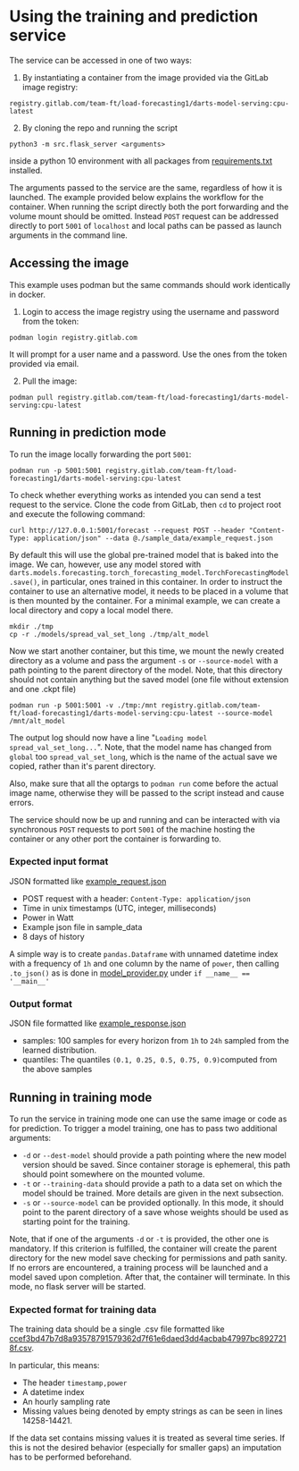 # Using the training and prediction service

The service can be accessed in one of two ways:
1. By instantiating a container from the image provided via the GitLab image registry:
```
registry.gitlab.com/team-ft/load-forecasting1/darts-model-serving:cpu-latest
```

2. By cloning the repo and running the script
```
python3 -m src.flask_server <arguments>
```
inside a python 10 environment with all packages from [requirements.txt](requirements.txt) installed.

The arguments passed to the service are the same, regardless of how it is launched.
The example provided below explains the workflow for the container.
When running the script directly both the port forwarding and the volume mount should be omitted.
Instead `POST` request can be addressed directly to port `5001` of `localhost`
and local paths can be passed as launch arguments in the command line.


## Accessing the image

This example uses podman but the same commands should work identically in docker.
1. Login to access the image registry using the username and password from the token:

```
podman login registry.gitlab.com
```

It will prompt for a user name and a password. Use the ones from the token provided via email.

2. Pull the image:

```
podman pull registry.gitlab.com/team-ft/load-forecasting1/darts-model-serving:cpu-latest
```


## Running in prediction mode

To run the image locally forwarding the port `5001`:

```
podman run -p 5001:5001 registry.gitlab.com/team-ft/load-forecasting1/darts-model-serving:cpu-latest
```

To check whether everything works as intended you can send a test request to the service.
Clone the code from GitLab, then `cd` to project root and execute the following command:

```
curl http://127.0.0.1:5001/forecast --request POST --header "Content-Type: application/json" --data @./sample_data/example_request.json
```

By default this will use the global pre-trained model that is baked into the image.
We can, however, use any model stored with `darts.models.forecasting.torch_forecasting_model.TorchForecastingModel.save()`,
in particular, ones trained in this container.
In order to instruct the container to use an alternative model, it needs to be placed in a volume that is then mounted by the container.
For a minimal example, we can create a local directory and copy a local model there.
```
mkdir ./tmp 
cp -r ./models/spread_val_set_long ./tmp/alt_model
```

Now we start another container, but this time, we mount the newly created directory as a volume
and pass the argument `-s` or `--source-model` with a path pointing to the parent directory of the model.
Note, that this directory should not contain anything but the saved model (one file without extension and one .ckpt file)

```
podman run -p 5001:5001 -v ./tmp:/mnt registry.gitlab.com/team-ft/load-forecasting1/darts-model-serving:cpu-latest --source-model /mnt/alt_model
```

The output log should now have a line "`Loading model spread_val_set_long...`".
Note, that the model name has changed from `global` too `spread_val_set_long`,
which is the name of the actual save we copied, rather than it's parent directory.


Also, make sure that all the optargs to `podman run` come before the actual image name,
otherwise they will be passed to the script instead and cause errors.

The service should now be up and running and can be interacted with
via synchronous `POST` requests to port `5001` of the machine hosting the container
or any other port the container is forwarding to.


### Expected input format

JSON formatted like [example_request.json](sample_data%2Fexample_request.json)

- POST request with a header: `Content-Type: application/json`
- Time in unix timestamps (UTC, integer, milliseconds)
- Power in Watt
- Example json file in sample_data
- 8 days of history

A simple way is to create `pandas.Dataframe` with unnamed datetime index with a frequency of `1h` and one column by the
name of `power`,
then calling `.to_json()` as is done in [model_provider.py](src%2Fmodel_provider.py)
under `if __name__ == '__main__'`


### Output format

JSON file formatted like [example_response.json](sample_data%2Fexample_response.json)

- samples: 100 samples for every horizon from `1h` to `24h` sampled from the learned distribution.
- quantiles: The quantiles `(0.1, 0.25, 0.5, 0.75, 0.9)`computed from the above samples


## Running in training mode

To run the service in training mode one can use the same image or code as for prediction.
To trigger a model training, one has to pass two additional arguments:
- `-d` or `--dest-model` should provide a path pointing where the new model version should be saved.
Since container storage is ephemeral, this path should point somewhere on the mounted volume.
- `-t` or `--training-data` should provide a path to a data set on which the model should be trained.
More details are given in the next subsection.
- `-s` or `--source-model` can be provided optionally.
In this mode, it should point to the parent directory of a save whose weights should be used as starting point for the training.

Note, that if one of the arguments `-d` or `-t` is provided, the other one is mandatory.
If this criterion is fulfilled, the container will create the parent directory for the new model save
checking for permissions and path sanity.
If no errors are encountered, a training process will be launched and a model saved upon completion.
After that, the container will terminate.
In this mode, no flask server will be started.

### Expected format for training data
The training data should be a single .csv file formatted like
[ccef3bd47b7d8a93578791579362d7f61e6daed3dd4acbab47997bc8927218f.csv](sample_data%ccef3bd47b7d8a93578791579362d7f61e6daed3dd4acbab47997bc8927218f.csv).


In particular, this means:
- The header `timestamp,power`
- A datetime index
- An hourly sampling rate
- Missing values being denoted by empty strings as can be seen in lines 14258-14421.

If the data set contains missing values it is treated as several time series.
If this is not the desired behavior (especially for smaller gaps)
an imputation has to be performed beforehand.
